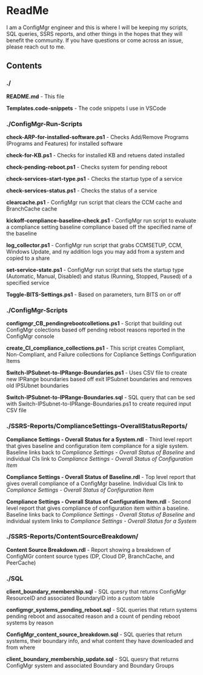 # ReadMe

I am a ConfigMgr engineer and this is where I will be keeping my scripts, SQL queries, SSRS reports, and other things in the hopes that they will benefit the community.  If you have questions or come across an issue, please reach out to me. 

## Contents

### ./

**README.md** - This file

**Templates.code-snippets** - The code snippets I use in VSCode

### ./ConfigMgr-Run-Scripts

**check-ARP-for-installed-software.ps1** - Checks Add/Remove Programs (Programs and Features) for installed software

**check-for-KB.ps1** - Checks for installed KB and retuens dated installed

**check-pending-reboot.ps1** - Checks system for pending reboot

**check-services-start-type.ps1** - Checks the startup type of a service

**check-services-status.ps1** - Checks the status of a service

**clearcache.ps1** - ConfigMgr run script that clears the CCM cache and BranchCache cache

**kickoff-compliance-baseline-check.ps1** - ConfigMgr run script to evaluate a compliance setting baseline compliance based off the specified name of the baseline 

**log_collector.ps1** - ConfigMgr run script that grabs CCMSETUP, CCM, Windows Update, and ny addition logs you may add from a system and copied to a share

**set-service-state.ps1** - ConfigMgr run script that sets the startup type (Automatic, Manual, Disabled) and status (Running, Stopped, Paused) of a specified service

**Toggle-BITS-Settings.ps1** - Based on parameters, turn BITS on or off

### ./ConfigMgr-Scripts

**configmgr_CB_pendingrebootcolletions.ps1** - Script that building out ConfigMgr colections based off pending reboot reasons reported in the ConfigMgr console

**create_CI_compliance_collections.ps1** - This script creates Compliant, Non-Compliant, and Failure collections for Copliance Settings Configuration Items

**Switch-IPSubnet-to-IPRange-Boundaries.ps1** - Uses CSV file to create new IPRange boundaries based off exit IPSubnet boundaries and removes old IPSUbnet boundaries

**Switch-IPSubnet-to-IPRange-Boundaries.sql** - SQL query that can be sed with Switch-IPSubnet-to-IPRange-Boundaries.ps1 to create required input CSV file

### ./SSRS-Reports/ComplianceSettings-OverallStatusReports/

**Compliance Settings - Overall Status for a System.rdl** - Third level report that gives baseline and configuration item compliance for a sigle system. Baseline links back to *Compliance Settings - Overall Status of Baseline* and individual CIs link to *Compliance Settings - Overall Status of Configuration Item*

**Compliance Settings - Overall Status of Baseline.rdl** - Top level report that gives overall compliance of a ConfigMgr baseline. Individual CIs link to *Compliance Settings - Overall Status of Configuration Item*

**Compliance Settings - Overall Status of Configuration Item.rdl** - Second level report that gives compliance of configuration item within a baseline.  Baseline links back to *Compliance Settings - Overall Status of Baseline* and individual system links to *Compliance Settings - Overall Status for a System*

### ./SSRS-Reports/ContentSourceBreakdown/

**Content Source Breakdown.rdl** - Report showing a breakdown of ConfigMGr content source types (DP, Cloud DP, BranchCache, and PeerCache)

### ./SQL

**client_boundary_membership.sql** - SQL quesry that returns ConfigMgr ResourceID and associated BoundaryID into a custom table

**configmgr_systems_pending_reboot.sql** -  SQL queries that return systems pending reboot and assocaited reason and a count of pending reboot systems by reason

**ConfigMgr_content_source_breakdown.sql** -  SQL queries that return systems, their boundary info, and what content they have downloaded and from where

**client_boundary_membership_update.sql** -  SQL quesry that returns ConfigMgr system and associated Boundary and Boundary Groups
